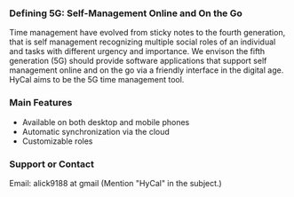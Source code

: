 ### Defining 5G: Self-Management Online and On the Go

Time management have evolved from sticky notes to the fourth generation, that is self management recognizing multiple social roles of an individual and tasks with different urgency and importance.
We envison the fifth generation (5G) should provide software applications that support self management online and on the go via a friendly interface in the digital age. HyCal aims to be the 5G time management tool.

### Main Features

- Available on both desktop and mobile phones
- Automatic synchronization via the cloud
- Customizable roles

### Support or Contact

Email: alick9188 at gmail (Mention "HyCal" in the subject.)
